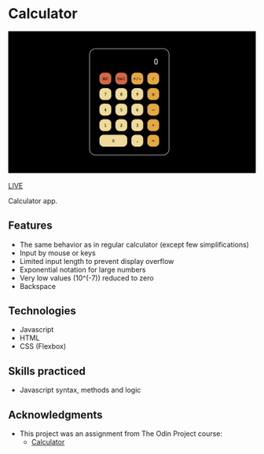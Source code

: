 # Calculator

![interface](./img/screen.png)

[LIVE](https://mrzadzinski.github.io/calculator/)

Calculator app.

## Features
* The same behavior as in regular calculator (except few simplifications)
* Input by mouse or keys
* Limited input length to prevent display overflow
* Exponential notation for large numbers
* Very low values (10^(-7)) reduced to zero 
* Backspace

## Technologies
* Javascript
* HTML
* CSS (Flexbox)

## Skills practiced
* Javascript syntax, methods and logic

## Acknowledgments
* This project was an assignment from The Odin Project course:
  * [Calculator](https://www.theodinproject.com/lessons/foundations-calculator)
